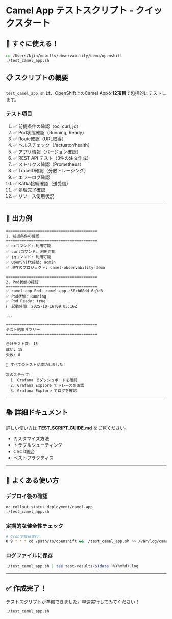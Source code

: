 # Camel App テストスクリプト - クイックスタート

## 🚀 すぐに使える！

```bash
cd /Users/kjin/mobills/observability/demo/openshift
./test_camel_app.sh
```

## 📋 スクリプトの概要

`test_camel_app.sh` は、OpenShift上のCamel Appを**12項目**で包括的にテストします。

### テスト項目

1. ✅ 前提条件の確認（oc, curl, jq）
2. ✅ Pod状態確認（Running, Ready）
3. ✅ Route確認（URL取得）
4. ✅ ヘルスチェック（/actuator/health）
5. ✅ アプリ情報（バージョン確認）
6. ✅ REST API テスト（3件の注文作成）
7. ✅ メトリクス確認（Prometheus）
8. ✅ TraceID確認（分散トレーシング）
9. ✅ エラーログ確認
10. ✅ Kafka接続確認（送受信）
11. ✅ 処理完了確認
12. ✅ リソース使用状況

---

## 🎨 出力例

```
========================================
1. 前提条件の確認
========================================
✅ ocコマンド: 利用可能
✅ curlコマンド: 利用可能
✅ jqコマンド: 利用可能
✅ OpenShift接続: admin
✅ 現在のプロジェクト: camel-observability-demo

========================================
2. Pod状態の確認
========================================
✅ camel-app Pod: camel-app-c58cb68dd-6q9d8
✅ Pod状態: Running
✅ Pod Ready: true
ℹ️  起動時間: 2025-10-16T09:05:16Z

...

========================================
テスト結果サマリー
========================================

合計テスト数: 15
成功: 15
失敗: 0

🎉 すべてのテストが成功しました！

次のステップ:
  1. Grafana でダッシュボードを確認
  2. Grafana Explore でトレースを確認
  3. Grafana Explore でログを確認
```

---

## 📚 詳細ドキュメント

詳しい使い方は **TEST_SCRIPT_GUIDE.md** をご覧ください。

- カスタマイズ方法
- トラブルシューティング
- CI/CD統合
- ベストプラクティス

---

## 🎯 よくある使い方

### デプロイ後の確認

```bash
oc rollout status deployment/camel-app
./test_camel_app.sh
```

### 定期的な健全性チェック

```bash
# Cronで毎日実行
0 9 * * * cd /path/to/openshift && ./test_camel_app.sh >> /var/log/camel-test.log 2>&1
```

### ログファイルに保存

```bash
./test_camel_app.sh | tee test-results-$(date +%Y%m%d).log
```

---

## ✅ 作成完了！

テストスクリプトが準備できました。早速実行してみてください！

```bash
./test_camel_app.sh
```


